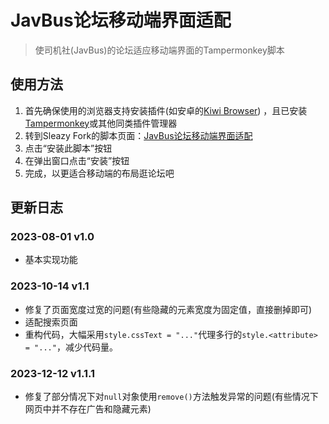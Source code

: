 # JavBus论坛移动端界面适配

> 使司机社(JavBus)的论坛适应移动端界面的Tampermonkey脚本

## 使用方法

1. 首先确保使用的浏览器支持安装插件(如安卓的[Kiwi Browser](https://kiwibrowser.com/))
   ，且已安装[Tampermonkey](https://www.tampermonkey.net/)或其他同类插件管理器
2. 转到Sleazy
   Fork的脚本页面：[JavBus论坛移动端界面适配](https://sleazyfork.org/zh-CN/scripts/472169-javbus%E8%AE%BA%E5%9D%9B%E7%A7%BB%E5%8A%A8%E7%AB%AF%E7%95%8C%E9%9D%A2%E9%80%82%E9%85%8D)
3. 点击“安装此脚本”按钮
4. 在弹出窗口点击“安装”按钮
5. 完成，以更适合移动端的布局逛论坛吧

## 更新日志

### 2023-08-01 v1.0

* 基本实现功能

### 2023-10-14 v1.1

* 修复了页面宽度过宽的问题(有些隐藏的元素宽度为固定值，直接删掉即可)
* 适配搜索页面
* 重构代码，大幅采用`style.cssText = "..."`代理多行的`style.<attribute> = "..."`，减少代码量。

### 2023-12-12 v1.1.1

* 修复了部分情况下对`null`对象使用`remove()`方法触发异常的问题(有些情况下网页中并不存在广告和隐藏元素)

